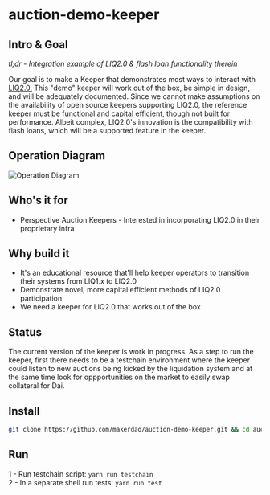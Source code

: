 # auction-demo-keeper

## Intro & Goal

*tl;dr - Integration example of LIQ2.0 & flash loan functionality therein*

Our goal is to make a Keeper that demonstrates most ways to interact with [LIQ2.0.]((https://forum.makerdao.com/t/liquidations-2-0-technical-summary/4632)) This "demo" keeper will work out of the box, be simple in design, and will be adequately documented. Since we cannot make assumptions on the availability of open source keepers supporting LIQ2.0, the reference keeper must be functional and capital efficient, though not built for performance. Albeit complex, LIQ2.0's innovation is the compatibility with flash loans, which will be a supported feature in the keeper.

## Operation Diagram

![Operation Diagram](https://s3.us-west-2.amazonaws.com/secure.notion-static.com/9e1349f9-0316-4814-af2b-0075de502fed/Auction-Demo-Keeper_Operation.jpeg?X-Amz-Algorithm=AWS4-HMAC-SHA256&X-Amz-Credential=AKIAT73L2G45O3KS52Y5%2F20201210%2Fus-west-2%2Fs3%2Faws4_request&X-Amz-Date=20201210T154639Z&X-Amz-Expires=86400&X-Amz-Signature=624eac48ae4f83817c154ef4aa46d8a806835b20345ab5c0b1490d64e4de3e28&X-Amz-SignedHeaders=host&response-content-disposition=filename%20%3D%22Auction-Demo-Keeper_Operation.jpeg%22)

## Who's it for

- Perspective Auction Keepers - Interested in incorporating LIQ2.0 in their proprietary infra

## Why build it

- It's an educational resource that'll help keeper operators to transition their systems from LIQ1.x to LIQ2.0
- Demonstrate novel, more capital efficient methods of LIQ2.0 participation
- We need a keeper for LIQ2.0 that works out of the box

## Status

The current version of the keeper is work in progress. As a step to run the keeper, first there needs to be a testchain environment where the keeper could listen to new auctions being kicked by the liquidation system and at the same time look for oppportunities on the market to easily swap collateral for Dai.
  
## Install

```bash
git clone https://github.com/makerdao/auction-demo-keeper.git && cd auction-demo-keeper && git submodule update --init --recursive
```

## Run

1 - Run testchain script: `yarn run testchain`  
2 - In a separate shell run tests: `yarn run test`

